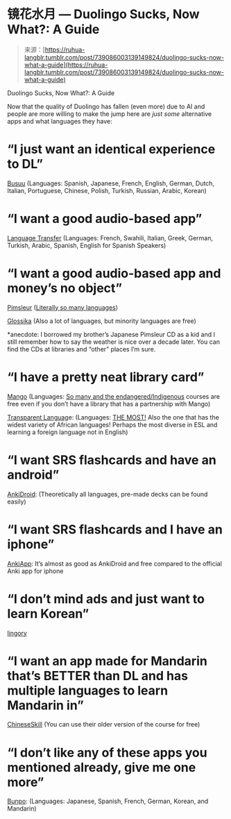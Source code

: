 <!--yml
category: 未分类
date: 2024-05-27 14:50:44
-->

# 镜花水月 — Duolingo Sucks, Now What?: A Guide

> 来源：[https://ruhua-langblr.tumblr.com/post/739086003139149824/duolingo-sucks-now-what-a-guide](https://ruhua-langblr.tumblr.com/post/739086003139149824/duolingo-sucks-now-what-a-guide)

Duolingo Sucks, Now What?: A Guide

Now that the quality of Duolingo has fallen (even more) due to AI and people are more willing to make the jump here are *just* *some* alternative apps and what languages they have:

# “I just want an identical experience to DL”

[Busuu](https://t.umblr.com/redirect?z=https%3A%2F%2Fwww.busuu.com%2Fen%3Futm_medium%3Dcpc%26utm_source%3Dgoogle%26utm_campaign%3DUS_EN_Web_Exa_Brand%26utm_group%3DUS_EN_Web_Exa_Brand%26utm_term%3Dbusuu%26gad_source%3D1%26gclid%3DCjwKCAiA-vOsBhAAEiwAIWR0TaIwClmdnJalzImzXZhLbKGUC_UK7JszJSMcZApK4S_mJtcg4c4qlxoCvxMQAvD_BwE%26gclsrc%3Daw.ds&t=YTZiYzE0Nzc0NWRhZTA3NWQzM2Q5MTBkYWZkNWZjMzBlZTU1MTQzMixmNDMyZjY3ZjI3ZjY2NWUyZTQ0ZDYwODM1YWQ3NGRkY2FhOTQ4OGE0&ts=1704847389) (Languages: Spanish, Japanese, French, English, German, Dutch, Italian, Portuguese, Chinese, Polish, Turkish, Russian, Arabic, Korean)

# “I want a good audio-based app”

[Language Transfer](https://www.languagetransfer.org/) (Languages: French, Swahili, Italian, Greek, German, Turkish, Arabic, Spanish, English for Spanish Speakers)

# “I want a good audio-based app and money’s no object”

[Pimsleur](https://t.umblr.com/redirect?z=https%3A%2F%2Fpimsleur.com%2F&t=MmE0YWRhYjhmYWEwNGY0MjAxMTVlYTAxZTQ5Y2NjZGQ5NjExNzJhMywzMWExMDU0MGM0M2VhYjBmZTJmNzhlMDhhNGIxNDYzMTc1ODVlMDQx&ts=1704847389) ([Literally so many languages](https://t.umblr.com/redirect?z=https%3A%2F%2Fwww.pimsleur.com%2Flist-of-languages&t=ODZlMjBmOWIyZDQzNjRlYzU4OWZiZTE1OGU0Mjg3OTEzZDFhNmMwYSxhOWQ4NmEyMzUzZmYyM2NjMTQ4YWZkNDNlZGUzN2YyODEwOWM4Mzcw&ts=1704847389))

[Glossika](https://glossika.com/) (Also a lot of languages, but minority languages are free)

*anecdote: I borrowed my brother’s Japanese Pimsleur CD as a kid and I still remember how to say the weather is nice over a decade later. You can find the CDs at libraries and “other” places I’m sure.

# “I have a pretty neat library card”

[Mango](https://mangolanguages.com/) (Languages: [So many and the endangered/Indigenous](https://mangolanguages.com/available-languages/) courses are free even if you don’t have a library that has a partnership with Mango)

[Transparent Languag](https://t.umblr.com/redirect?z=https%3A%2F%2Fwww.transparent.com%2Flibraries%2F&t=ZWUyNTU3M2QzNjM0MzllNGM5NWRiMGQ1Yjk2OTVkMGJjMmY1YTY2ZSxrQlFVUkVybg%3D%3D&b=t%3A9nBJu7FrZyyjEoBS2UAafw&p=https%3A%2F%2Fruhua-langblr.tumblr.com%2Fpost%2F739086003139149824%2Fduolingo-sucks-now-what-a-guide&m=0&ts=1716792638)e: (Languages: [THE MOST!](https://t.umblr.com/redirect?z=https%3A%2F%2Fwww.transparent.com%2Flanguages%2F%23libraries&t=NGYzNWEzMzIwZTY4ZTFhNzY4NDFhOTliYjQwZGU0ZTRhOTYyZjZhYyxrQlFVUkVybg%3D%3D&b=t%3A9nBJu7FrZyyjEoBS2UAafw&p=https%3A%2F%2Fruhua-langblr.tumblr.com%2Fpost%2F739086003139149824%2Fduolingo-sucks-now-what-a-guide&m=0&ts=1716792638) Also the one that has the widest variety of African languages! Perhaps the most diverse in ESL and learning a foreign language not in English)

# “I want SRS flashcards and have an android”

[AnkiDroid](https://apps.ankiweb.net/): (Theoretically all languages, pre-made decks can be found easily)

# “I want SRS flashcards and I have an iphone”

[AnkiApp](https://www.ankiapp.com/): It’s almost as good as AnkiDroid and free compared to the official Anki app for iphone

# “I don’t mind ads and just want to learn Korean”

[lingory](https://www.lingory.net/)

# “I want an app made for Mandarin that’s BETTER than DL and has multiple languages to learn Mandarin in”

[ChineseSkill](https://www.chineseskill.com/?_ga=2.75523797.1943253636.1704846437-1566420040.1704846395) (You can use their older version of the course for free)

# “I don’t like any of these apps you mentioned already, give me one more”

[Bunpo](https://bunpo.app/): (Languages: Japanese, Spanish, French, German, Korean, and Mandarin)